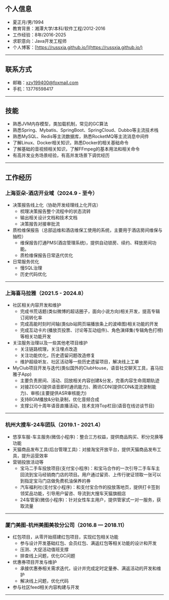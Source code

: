 ## 个人信息
- 夏正月/男/1994
- 教育背景：湘潭大学/本科/软件工程/2012-2016
- 工作经验：8年/2016-2025
- 求职意向：Java开发工程师
- 个人博客：[https://russxia.github.io/](https://russxia.github.io/)
---
## 联系方式
- 邮箱：xzy199400@foxmail.com
- 手机：13776598417
---
## 技能
+ 熟悉JVM内存模型，类加载机制，常见的GC算法
+ 熟悉Spring、Mybatis、SpringBoot、SpringCloud、Dubbo等主流技术栈
+ 熟悉MySQL、Redis等主流数据库，熟悉RocketMQ等主流消息中间件
+ 了解Linux、Docker相关知识，熟悉Docker的相关基础命令
+ 了解基础的音视频相关知识，了解FFmpeg的基本用法和相关命令
+ 有高并发业务场景经验，有高并发场景下调优经历
---
## 工作经历
### 上海亚朵-酒店开业域（2024.9 - 至今）
+ 决策报告线上化（协助开发经理线上化开店）
  + 梳理决策报告整个流程中的状态流转
  + 输出相关设计文档和技术文档
  + 决策报告对接审批流
+ 质检维保报告（总部运维和酒店维保工使用的系统，主要用于酒店房间维保与抽检）
  + 维保报告打通PMS(酒店管理系统)，提供自动锁房、续约、释放房间功能。
  + 质检维保报告日常迭代优化
+ 日常服务优化
  + 慢SQL治理
  + 历史代码优化
---
### 上海喜马拉雅（2021.5 - 2024.8）
+ 社区相关内容开发和维护
  + 完成书荒话题(类似微博的超话圈子，面向小说方向)相关开发，提高专辑订阅转化率
  + 完成高能时刻时间轴(类似b站网页端播放条上的波峰图)相关功能的开发
  + 完成互动卡片(播放页投票、讨论等互动组件)、角色演绎集(专辑角色打榜)等相关功能开发
+ 关注服务治理以及一些其他老项目维护
  + 关注链路梳理，关注埋点改造
  + 关注功能优化，历史遗留问题改造修复
  + 维护超级听友、社区活动等一些历史遗留项目，解决线上工单
+ MyClub项目开发与迭代(类似国外的ClubHouse，语音社交聊天工具，喜马拉雅子App)
  + 主要负责房间、活动、回放相关内容创建&分发，完善内容生命周期轨迹
  + 对接ZEGO(提供语音即时通讯能力)、腾讯CDN(提供CDN&混流录制能力)、审核(主要提供ASR审核能力)
  + 支持BGM播放&分轨录制，优化音频合成
  + 支撑公司十周年语音直播活动，技术支持Top栏目(语音在线访谈节目)
---
### 杭州大搜车-24车团队（2019.1 - 2021.4）
+ 悠享车服-车主服务(微信小程序)：整合三方权益，提供商品购买、积分兑换等功能
+ 天猫商品发布工具(后台管理工具)：对接淘宝开放平台，提供天猫商品发布工具，提升运营效率
+ 营销投放活动等
  + 宝马二手车投放项目(支付宝小程序)：和宝马合作的一次引导二手车车主回流到宝马经销商门店的项目。用户通过留资、上传行驶证领取一张可以到指定宝马门店做免费机油保养的券
  + 汽车福利社(支付宝小程序)：和支付宝合作的投放落地页，提供打卡签到领奖品功能，引导用户留咨、导流到大搜车天猫旗舰店
  + 24车管家(微信小程序)：针对女性车主用户，提供管家式一对一服务，获取流量
---
### 厦门美图-杭州美图美妆分公司（2016.8 — 2018.11）
+ 红包项目，从零开始搭建红包项目，实现红包相关功能
  + 参与设计开发基础红包、会员红包、满返红包等相关功能的设计和开发
  + 压测、大促活动值班支撑
  + 排查线上问题，优化GC问题
+ 优惠券项目开发与维护
  + 承接优惠券相关需求迭代，设计并完成定时定量券、满返活动的开发和维护
  + 解决线上问题，优化代码
+ 参与社区feed相关内容构建与开发
---